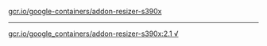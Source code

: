 [gcr.io/google-containers/addon-resizer-s390x](https://hub.docker.com/r/abcz/addon-resizer-s390x/tags/) 

----
[gcr.io/google_containers/addon-resizer-s390x:2.1 √](https://hub.docker.com/r/abcz/addon-resizer-s390x/tags/)

